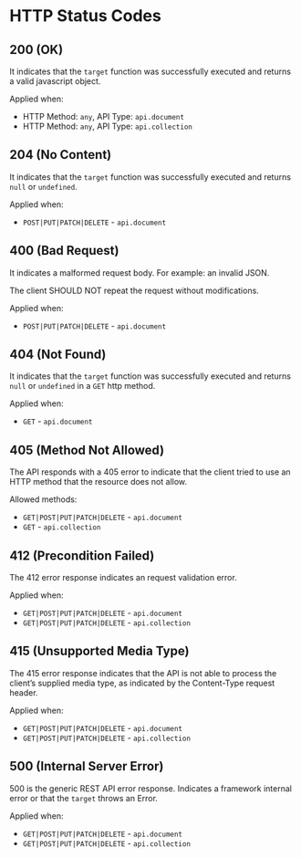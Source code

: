 # HTTP Status Codes

## 200 (OK)
It indicates that the `target` function was successfully executed and returns a valid javascript object.

Applied when:
  * HTTP Method: `any`, API Type: `api.document`
  * HTTP Method: `any`, API Type: `api.collection`

## 204 (No Content)
It indicates that the `target` function was successfully executed and returns `null` or `undefined`.

Applied when:
  * `POST|PUT|PATCH|DELETE` - `api.document`

## 400 (Bad Request)
It indicates a malformed request body. For example: an invalid JSON.

The client SHOULD NOT repeat the request without modifications.

Applied when:
  * `POST|PUT|PATCH|DELETE` - `api.document`

## 404 (Not Found)
It indicates that the `target` function was successfully executed and returns `null` or `undefined` in a `GET` http method.

Applied when:
  * `GET` - `api.document`

## 405 (Method Not Allowed)
The API responds with a 405 error to indicate that the client tried to use an HTTP method that the resource does not allow.

Allowed methods:
  * `GET|POST|PUT|PATCH|DELETE` - `api.document`
  * `GET` - `api.collection`

## 412 (Precondition Failed)
The 412 error response indicates an request validation error.

Applied when:
  * `GET|POST|PUT|PATCH|DELETE` - `api.document`
  * `GET|POST|PUT|PATCH|DELETE` - `api.collection`

## 415 (Unsupported Media Type)
The 415 error response indicates that the API is not able to process the client’s supplied media type, as indicated by the Content-Type request header.

Applied when:
  * `GET|POST|PUT|PATCH|DELETE` - `api.document`
  * `GET|POST|PUT|PATCH|DELETE` - `api.collection`

## 500 (Internal Server Error)
500 is the generic REST API error response. Indicates a framework internal error or that the `target` throws an Error.

Applied when:
  * `GET|POST|PUT|PATCH|DELETE` - `api.document`
  * `GET|POST|PUT|PATCH|DELETE` - `api.collection`
